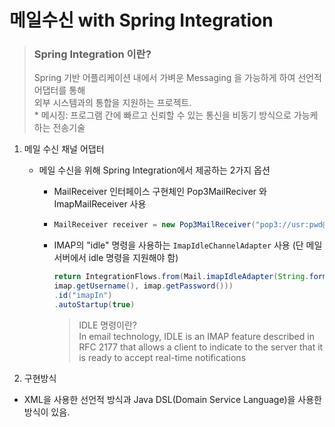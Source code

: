 # 메일수신 with Spring Integration

> ### Spring Integration 이란?
>
> Spring 기반 어플리케이션 내에서 가벼운 Messaging 을 가능하게 하여 선언적 어댑터를 통해  
> 외부 시스템과의 통합을 지원하는 프로젝트.  
> \* 메시징: 프로그램 간에 빠르고 신뢰할 수 있는 통신을 비동기 방식으로 가능케 하는 전송기술

1. 메일 수신 채널 어댑터

   * 메일 수신을 위해 Spring Integration에서 제공하는 2가지 옵션

     * MailReceiver 인터페이스 구현체인 Pop3MailReciver 와 ImapMailReceiver 사용

     * ```java
       MailReceiver receiver = new Pop3MailReceiver("pop3://usr:pwd@localhost/INBOX");
       ```
     * IMAP의 "idle" 명령을 사용하는  `ImapIdleChannelAdapter` 사용 \(단 메일서버에서 idle 명령을 지원해야 함\)
       ```java
       return IntegrationFlows.from(Mail.imapIdleAdapter(String.format("imaps://%s:%s@imap.gmail.com/INBOX",
       imap.getUsername(), imap.getPassword()))
       .id("imapIn")
       .autoStartup(true)
       ```

       > IDLE 명령이란?  
       > In email technology, IDLE is an IMAP feature described in RFC 2177 that allows a client to indicate to the server that it is ready to accept real-time notifications

2. 구현방식
  * XML을 사용한 선언적 방식과 Java DSL(Domain Service Language)을 사용한 방식이 있음.

